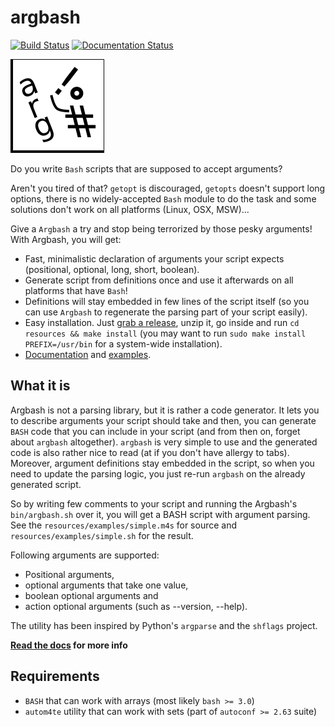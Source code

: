 # argbash

[![Build Status](https://travis-ci.org/matejak/argbash.svg)](https://travis-ci.org/matejak/argbash)
[![Documentation Status](https://readthedocs.org/projects/argbash/badge/?version=latest)](https://readthedocs.org/projects/argbash/?badge=latest)

![argbash logo](resources/logo/argbash.png)

Do you write `Bash` scripts that are supposed to accept arguments?

Aren't you tired of that? `getopt` is discouraged, `getopts` doesn't support long options, there is no widely-accepted `Bash` module to do the task and some solutions don't work on all platforms (Linux, OSX, MSW)...

Give a `Argbash` a try and stop being terrorized by those pesky arguments! With Argbash, you will get:

* Fast, minimalistic declaration of arguments your script expects (positional, optional, long, short, boolean).
* Generate script from definitions once and use it afterwards on all platforms that have `Bash`!
* Definitions will stay embedded in few lines of the script itself (so you can use `Argbash` to regenerate the parsing part of your script easily).
* Easy installation. Just [grab a release](https://github.com/matejak/argbash/releases), unzip it, go inside and run `cd resources && make install` (you may want to run `sudo make install PREFIX=/usr/bin` for a system-wide installation).
* [Documentation](http://argbash.readthedocs.org/en/latest/) and [examples](resources/examples).

## What it is

Argbash is not a parsing library, but it is rather a code generator.
It lets you to describe arguments your script should take and then, you can generate `BASH` code that you can include in your script (and from then on, forget about `argbash` altogether).
`argbash` is very simple to use and the generated code is also rather nice to read (at if you don't have allergy to tabs).
Moreover, argument definitions stay embedded in the script, so when you need to update the parsing logic, you just re-run `argbash` on the already generated script.

So by writing few comments to your script and running the Argbash's `bin/argbash.sh` over it, you will get a BASH script with argument parsing.
See the `resources/examples/simple.m4s` for source and `resources/examples/simple.sh` for the result.

Following arguments are supported:

- Positional arguments,
- optional arguments that take one value,
- boolean optional arguments and
- action optional arguments (such as --version, --help).

The utility has been inspired by Python's `argparse` and the `shflags` project.

**[Read the docs](http://argbash.readthedocs.org/en/latest/) for more info**

## Requirements

 - `BASH` that can work with arrays (most likely `bash >= 3.0`)
 - `autom4te` utility that can work with sets (part of `autoconf >= 2.63` suite)
